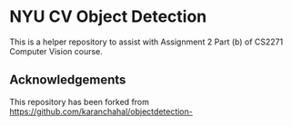 # NYU CV Object Detection

This is a helper repository to assist with Assignment 2 Part (b) of CS2271 Computer Vision course.

## Acknowledgements
This repository has been forked from https://github.com/karanchahal/objectdetection-

